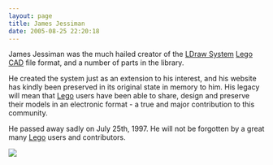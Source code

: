 ```yaml
---
layout: page
title: James Jessiman
date: 2005-08-25 22:20:18
---
```

<p>James Jessiman was the much hailed creator of the <a class="wiki" href="/wiki/ldraw_system.html" title="The primary system for CAD representation of Lego parts">LDraw System</a> <a class="wiki" href="/wiki/lego.html" title="The best known construction toy">Lego</a> <a class="wiki" href="/wiki/cad.html" title="Computer Aided Design">CAD</a> file format, and a number of parts in the library.
</p>
<p>He created the system just as an extension to his interest, and his website has kindly been preserved in its original state in memory to him. His legacy will mean that <a class="wiki" href="/wiki/lego.html" title="The best known construction toy">Lego</a> users have been able to share, design and preserve their models in an electronic format - a true and major contribution to this community.
</p>
<p>He passed away sadly on July 25th, 1997. He will not be forgotten by a great many <a class="wiki" href="/wiki/lego.html" title="The best known construction toy">Lego</a> users and contributors.
</p>
<p> <a class="internal" href="http://www.ldraw.org/modules.php?op=modload&amp;name=News&amp;file=article&amp;sid=222" target="_blank"> <img class="img-responsive" src="image40"/> </a>
</p>

